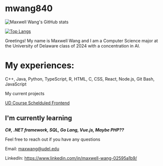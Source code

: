 # mwang840
![Maxwell Wang's GitHub stats](https://github-readme-stats.vercel.app/api?username=mwang840&theme=dark&show_icons=true)

[![Top Langs](https://github-readme-stats.vercel.app/api/top-langs/?username=mwang840&exclude_repo=Population-Analysis&theme=darcula)](https://github.com/mwang840/github-readme-stats)


Greetings! My name is Maxwell Wang and I am a  Computer Science major at the University of Delaware class of 2024 with a concentration in AI.

<h1>My experiences:</h1>

C++, Java, Python, TypeScript, R, HTML, C, CSS, React, Node.js, Git Bash, JavaScript

My current projects

[UD Course Schelduled Frontend](https://github.com/UD-CISC275-S22/cis-scheduler-team-007)

<h2> I'm currently learning </h2>

***C#, .NET framework, SQL, Go Lang, Vue.js, Maybe PHP??***

Feel free to reach out if you have any questions 

Email: maxwang@udel.edu

LinkedIn: https://www.linkedin.com/in/maxwell-wang-02595a1b9/


